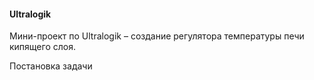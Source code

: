 #### Ultralogik
Мини-проект по Ultralogik – создание регулятора температуры печи кипящего слоя.

Постановка задачи

